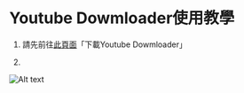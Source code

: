 # Youtube Dowmloader使用教學
1. 請先前往[此頁面](https://github.com/AllenXiao1230/yt_download/blob/main/README.md)「下載Youtube Dowmloader」

2.
![Alt text](./MD_data/1.jpg)
